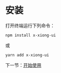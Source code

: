 # 安装

打开终端运行下列命令：

```
npm install x-xiong-ui
```

或

```
yarn add x-xiong-ui
```

下一节：[开始使用](#/doc/get-started)
